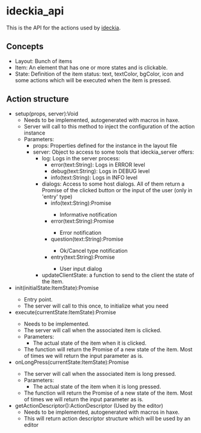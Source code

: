 # ideckia_api

This is the API for the actions used by [ideckia](https://github.com/ideckia/ideckia_server).

## Concepts

* Layout: Bunch of items
* Item: An element that has one or more states and is clickable.
* State: Definition of the item status: text, textColor, bgColor, icon and some actions which will be executed when the item is pressed.

## Action structure

* setup(props, server):Void
  * Needs to be implemented, autogenerated with macros in haxe.
  * Server will call to this method to inject the configuration of the action instance
  * Parameters:
    * props: Properties defined for the instance in the layout file
    * server: Object to access to some tools that ideckia_server offers:
      * log: Logs in the server process:
        * error(text:String): Logs in ERROR level
        * debug(text:String): Logs in DEBUG level
        * info(text:String): Logs in INFO level
      * dialogs: Access to some host dialogs. All of them return a Promise of the clicked button or the input of the user (only in 'entry' type)
        * info(text:String):Promise<String>
          * Informative notification
        * error(text:String):Promise<String>
          * Error notification
        * question(text:String):Promise<String>
          * Ok/Cancel type notification
        * entry(text:String):Promise<String>
          * User input dialog
      * updateClientState: a function to send to the client the state of the item.
* init(initialState:ItemState):Promise<ItemState>
  * Entry point.
  * The server will call to this once, to initialize what you need
* execute(currentState:ItemState):Promise<ItemState>
  * Needs to be implemented.
  * The server will call when the associated item is clicked.
  * Parameters:
    * The actual state of the item when it is clicked.
  * The function will return the Promise of a new state of the item. Most of times we will return the input parameter as is.
* onLongPress(currentState:ItemState):Promise<ItemState>
  * The server will call when the associated item is long pressed.
  * Parameters:
    * The actual state of the item when it is long pressed.
  * The function will return the Promise of a new state of the item. Most of times we will return the input parameter as is.
* getActionDescriptor():ActionDescriptor  (Used by the editor)
  * Needs to be implemented, autogenerated with macros in haxe.
  * This will return action descriptor structure which will be used by an editor
